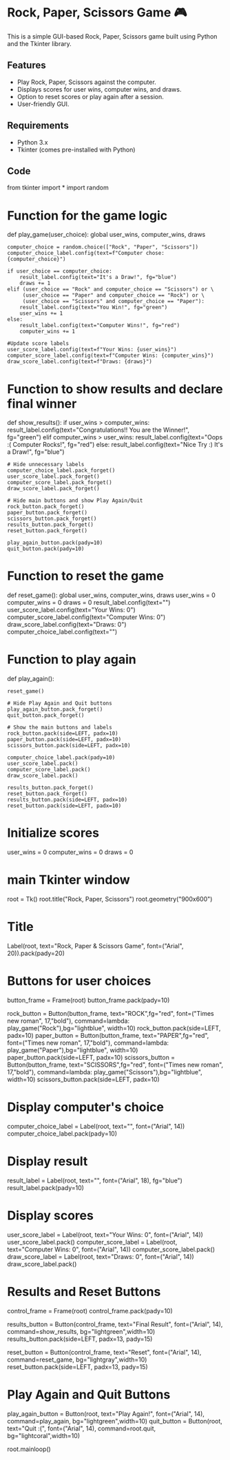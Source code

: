 # Rock, Paper, Scissors Game 🎮

This is a simple GUI-based Rock, Paper, Scissors game built using Python and the Tkinter library.

## Features
- Play Rock, Paper, Scissors against the computer.
- Displays scores for user wins, computer wins, and draws.
- Option to reset scores or play again after a session.
- User-friendly GUI.

## Requirements
- Python 3.x
- Tkinter (comes pre-installed with Python)

## Code

from tkinter import *
import random

# Function for the game logic
def play_game(user_choice):
    global user_wins, computer_wins, draws

    computer_choice = random.choice(["Rock", "Paper", "Scissors"])
    computer_choice_label.config(text=f"Computer chose: {computer_choice}")

    if user_choice == computer_choice:
        result_label.config(text="It's a Draw!", fg="blue")
        draws += 1
    elif (user_choice == "Rock" and computer_choice == "Scissors") or \
         (user_choice == "Paper" and computer_choice == "Rock") or \
         (user_choice == "Scissors" and computer_choice == "Paper"):
        result_label.config(text="You Win!", fg="green")
        user_wins += 1
    else:
        result_label.config(text="Computer Wins!", fg="red")
        computer_wins += 1

    #Update score labels
    user_score_label.config(text=f"Your Wins: {user_wins}")
    computer_score_label.config(text=f"Computer Wins: {computer_wins}")
    draw_score_label.config(text=f"Draws: {draws}")

# Function to show results and declare final winner
def show_results():
    if user_wins > computer_wins:
        result_label.config(text="Congratulations!! You are the Winner!", fg="green")
    elif computer_wins > user_wins:
        result_label.config(text="Oops :(  Computer Rocks!", fg="red")
    else:
        result_label.config(text="Nice Try :) It's a Draw!", fg="blue")

    # Hide unnecessary labels
    computer_choice_label.pack_forget()
    user_score_label.pack_forget()
    computer_score_label.pack_forget()
    draw_score_label.pack_forget()

    # Hide main buttons and show Play Again/Quit
    rock_button.pack_forget()
    paper_button.pack_forget()
    scissors_button.pack_forget()
    results_button.pack_forget()
    reset_button.pack_forget()

    play_again_button.pack(pady=10)
    quit_button.pack(pady=10)

# Function to reset the game
def reset_game():
    global user_wins, computer_wins, draws
    user_wins = 0
    computer_wins = 0
    draws = 0
    result_label.config(text="")
    user_score_label.config(text="Your Wins: 0")
    computer_score_label.config(text="Computer Wins: 0")
    draw_score_label.config(text="Draws: 0")
    computer_choice_label.config(text="")

# Function to play again
def play_again():

    reset_game()

    # Hide Play Again and Quit buttons
    play_again_button.pack_forget()
    quit_button.pack_forget()

    # Show the main buttons and labels
    rock_button.pack(side=LEFT, padx=10)
    paper_button.pack(side=LEFT, padx=10)
    scissors_button.pack(side=LEFT, padx=10)

    computer_choice_label.pack(pady=10)
    user_score_label.pack()
    computer_score_label.pack()
    draw_score_label.pack()

    results_button.pack_forget()
    reset_button.pack_forget()
    results_button.pack(side=LEFT, padx=10)
    reset_button.pack(side=LEFT, padx=10)

# Initialize scores
user_wins = 0
computer_wins = 0
draws = 0

# main Tkinter window
root = Tk()
root.title("Rock, Paper, Scissors")
root.geometry("900x600")

# Title
Label(root, text="Rock, Paper & Scissors Game", font=("Arial", 20)).pack(pady=20)

# Buttons for user choices
button_frame = Frame(root)
button_frame.pack(pady=10)

rock_button = Button(button_frame, text="ROCK",fg="red", font=("Times new roman", 17,"bold"), command=lambda: play_game("Rock"),bg="lightblue", width=10)
rock_button.pack(side=LEFT, padx=10)
paper_button = Button(button_frame, text="PAPER",fg="red", font=("Times new roman", 17,"bold"), command=lambda: play_game("Paper"),bg="lightblue", width=10)
paper_button.pack(side=LEFT, padx=10)
scissors_button = Button(button_frame, text="SCISSORS",fg="red", font=("Times new roman", 17,"bold"), command=lambda: play_game("Scissors"),bg="lightblue", width=10)
scissors_button.pack(side=LEFT, padx=10)

# Display computer's choice
computer_choice_label = Label(root, text="", font=("Arial", 14))
computer_choice_label.pack(pady=10)

# Display result
result_label = Label(root, text="", font=("Arial", 18), fg="blue")
result_label.pack(pady=10)

# Display scores
user_score_label = Label(root, text="Your Wins: 0", font=("Arial", 14))
user_score_label.pack()
computer_score_label = Label(root, text="Computer Wins: 0", font=("Arial", 14))
computer_score_label.pack()
draw_score_label = Label(root, text="Draws: 0", font=("Arial", 14))
draw_score_label.pack()

# Results and Reset Buttons
control_frame = Frame(root)
control_frame.pack(pady=10)

results_button = Button(control_frame, text="Final Result", font=("Arial", 14), command=show_results, bg="lightgreen",width=10)
results_button.pack(side=LEFT, padx=13, pady=15)

reset_button = Button(control_frame, text="Reset", font=("Arial", 14), command=reset_game, bg="lightgray",width=10)
reset_button.pack(side=LEFT, padx=13, pady=15)

# Play Again and Quit Buttons
play_again_button = Button(root, text="Play Again!", font=("Arial", 14), command=play_again, bg="lightgreen",width=10)
quit_button = Button(root, text="Quit :(", font=("Arial", 14), command=root.quit, bg="lightcoral",width=10)

root.mainloop()

